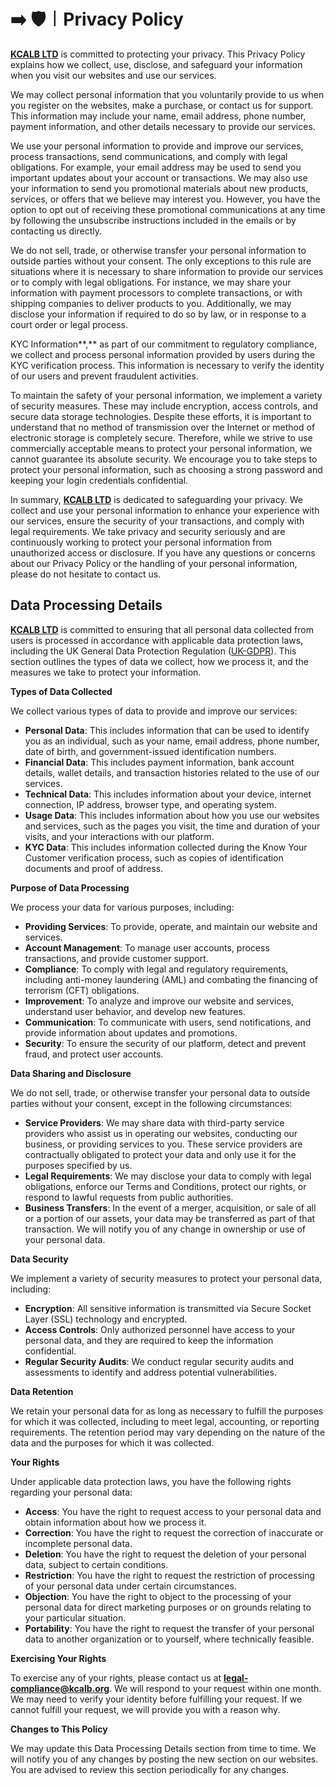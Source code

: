 # ➡️ 🛡️︱Privacy Policy

[**KCALB LTD**](https://find-and-update.company-information.service.gov.uk/company/14132246) is committed to protecting your privacy. This Privacy Policy explains how we collect, use, disclose, and safeguard your information when you visit our websites and use our services.

We may collect personal information that you voluntarily provide to us when you register on the websites, make a purchase, or contact us for support. This information may include your name, email address, phone number, payment information, and other details necessary to provide our services.

We use your personal information to provide and improve our services, process transactions, send communications, and comply with legal obligations. For example, your email address may be used to send you important updates about your account or transactions. We may also use your information to send you promotional materials about new products, services, or offers that we believe may interest you. However, you have the option to opt out of receiving these promotional communications at any time by following the unsubscribe instructions included in the emails or by contacting us directly.

We do not sell, trade, or otherwise transfer your personal information to outside parties without your consent. The only exceptions to this rule are situations where it is necessary to share information to provide our services or to comply with legal obligations. For instance, we may share your information with payment processors to complete transactions, or with shipping companies to deliver products to you. Additionally, we may disclose your information if required to do so by law, or in response to a court order or legal process.

KYC Information**,** as part of our commitment to regulatory compliance, we collect and process personal information provided by users during the KYC verification process. This information is necessary to verify the identity of our users and prevent fraudulent activities.

To maintain the safety of your personal information, we implement a variety of security measures. These may include encryption, access controls, and secure data storage technologies. Despite these efforts, it is important to understand that no method of transmission over the Internet or method of electronic storage is completely secure. Therefore, while we strive to use commercially acceptable means to protect your personal information, we cannot guarantee its absolute security. We encourage you to take steps to protect your personal information, such as choosing a strong password and keeping your login credentials confidential.

In summary, [**KCALB LTD**](https://find-and-update.company-information.service.gov.uk/company/14132246) is dedicated to safeguarding your privacy. We collect and use your personal information to enhance your experience with our services, ensure the security of your transactions, and comply with legal requirements. We take privacy and security seriously and are continuously working to protect your personal information from unauthorized access or disclosure. If you have any questions or concerns about our Privacy Policy or the handling of your personal information, please do not hesitate to contact us.

## Data Processing Details

[**KCALB LTD**](https://find-and-update.company-information.service.gov.uk/company/14132246) is committed to ensuring that all personal data collected from users is processed in accordance with applicable data protection laws, including the UK General Data Protection Regulation ([UK-GDPR](uk-gdpr.md)). This section outlines the types of data we collect, how we process it, and the measures we take to protect your information.

**Types of Data Collected**

We collect various types of data to provide and improve our services:

* **Personal Data**: This includes information that can be used to identify you as an individual, such as your name, email address, phone number, date of birth, and government-issued identification numbers.
* **Financial Data**: This includes payment information, bank account details, wallet details, and transaction histories related to the use of our services.
* **Technical Data**: This includes information about your device, internet connection, IP address, browser type, and operating system.
* **Usage Data**: This includes information about how you use our websites and services, such as the pages you visit, the time and duration of your visits, and your interactions with our platform.
* **KYC Data**: This includes information collected during the Know Your Customer verification process, such as copies of identification documents and proof of address.

**Purpose of Data Processing**

We process your data for various purposes, including:

* **Providing Services**: To provide, operate, and maintain our website and services.
* **Account Management**: To manage user accounts, process transactions, and provide customer support.
* **Compliance**: To comply with legal and regulatory requirements, including anti-money laundering (AML) and combating the financing of terrorism (CFT) obligations.
* **Improvement**: To analyze and improve our website and services, understand user behavior, and develop new features.
* **Communication**: To communicate with users, send notifications, and provide information about updates and promotions.
* **Security**: To ensure the security of our platform, detect and prevent fraud, and protect user accounts.

**Data Sharing and Disclosure**

We do not sell, trade, or otherwise transfer your personal data to outside parties without your consent, except in the following circumstances:

* **Service Providers**: We may share data with third-party service providers who assist us in operating our websites, conducting our business, or providing services to you. These service providers are contractually obligated to protect your data and only use it for the purposes specified by us.
* **Legal Requirements**: We may disclose your data to comply with legal obligations, enforce our Terms and Conditions, protect our rights, or respond to lawful requests from public authorities.
* **Business Transfers**: In the event of a merger, acquisition, or sale of all or a portion of our assets, your data may be transferred as part of that transaction. We will notify you of any change in ownership or use of your personal data.

**Data Security**

We implement a variety of security measures to protect your personal data, including:

* **Encryption**: All sensitive information is transmitted via Secure Socket Layer (SSL) technology and encrypted.
* **Access Controls**: Only authorized personnel have access to your personal data, and they are required to keep the information confidential.
* **Regular Security Audits**: We conduct regular security audits and assessments to identify and address potential vulnerabilities.

**Data Retention**

We retain your personal data for as long as necessary to fulfill the purposes for which it was collected, including to meet legal, accounting, or reporting requirements. The retention period may vary depending on the nature of the data and the purposes for which it was collected.

**Your Rights**

Under applicable data protection laws, you have the following rights regarding your personal data:

* **Access**: You have the right to request access to your personal data and obtain information about how we process it.
* **Correction**: You have the right to request the correction of inaccurate or incomplete personal data.
* **Deletion**: You have the right to request the deletion of your personal data, subject to certain conditions.
* **Restriction**: You have the right to request the restriction of processing of your personal data under certain circumstances.
* **Objection**: You have the right to object to the processing of your personal data for direct marketing purposes or on grounds relating to your particular situation.
* **Portability**: You have the right to request the transfer of your personal data to another organization or to yourself, where technically feasible.

**Exercising Your Rights**

To exercise any of your rights, please contact us at **legal-compliance@kcalb.org**. We will respond to your request within one month. We may need to verify your identity before fulfilling your request. If we cannot fulfill your request, we will provide you with a reason why.

**Changes to This Policy**

We may update this Data Processing Details section from time to time. We will notify you of any changes by posting the new section on our websites. You are advised to review this section periodically for any changes.
